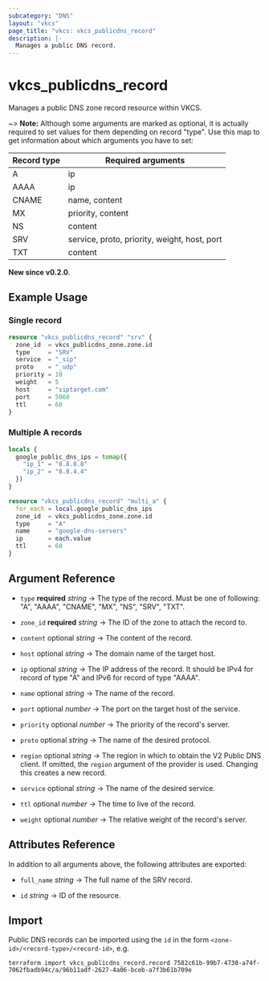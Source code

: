 ```yaml
---
subcategory: "DNS"
layout: "vkcs"
page_title: "vkcs: vkcs_publicdns_record"
description: |-
  Manages a public DNS record.
---
```


# vkcs_publicdns_record

Manages a public DNS zone record resource within VKCS.

~> **Note:** Although some arguments are marked as optional, it is actually required to set values for them depending on record \"type\". Use this map to get information about which arguments you have to set:

| Record type | Required arguments |
| ----------- | ------------------ |
| A | ip |
| AAAA | ip |
| CNAME | name, content |
| MX | priority, content |
| NS | content |
| SRV | service, proto, priority, weight, host, port |
| TXT | content |




**New since v0.2.0**.

## Example Usage
### Single record
```terraform
resource "vkcs_publicdns_record" "srv" {
  zone_id  = vkcs_publicdns_zone.zone.id
  type     = "SRV"
  service  = "_sip"
  proto    = "_udp"
  priority = 10
  weight   = 5
  host     = "siptarget.com"
  port     = 5060
  ttl      = 60
}
```

### Multiple A records
```terraform
locals {
  google_public_dns_ips = tomap({
    "ip_1" = "8.8.8.8"
    "ip_2" = "8.8.4.4"
  })
}

resource "vkcs_publicdns_record" "multi_a" {
  for_each = local.google_public_dns_ips
  zone_id  = vkcs_publicdns_zone.zone.id
  type     = "A"
  name     = "google-dns-servers"
  ip       = each.value
  ttl      = 60
}
```

## Argument Reference
- `type` **required** *string* &rarr;  The type of the record. Must be one of following: "A", "AAAA", "CNAME", "MX", "NS", "SRV", "TXT".

- `zone_id` **required** *string* &rarr;  The ID of the zone to attach the record to.

- `content` optional *string* &rarr;  The content of the record.

- `host` optional *string* &rarr;  The domain name of the target host.

- `ip` optional *string* &rarr;  The IP address of the record. It should be IPv4 for record of type "A" and IPv6 for record of type "AAAA".

- `name` optional *string* &rarr;  The name of the record.

- `port` optional *number* &rarr;  The port on the target host of the service.

- `priority` optional *number* &rarr;  The priority of the record's server.

- `proto` optional *string* &rarr;  The name of the desired protocol.

- `region` optional *string* &rarr;  The region in which to obtain the V2 Public DNS client. If omitted, the `region` argument of the provider is used. Changing this creates a new record.

- `service` optional *string* &rarr;  The name of the desired service.

- `ttl` optional *number* &rarr;  The time to live of the record.

- `weight` optional *number* &rarr;  The relative weight of the record's server.


## Attributes Reference
In addition to all arguments above, the following attributes are exported:
- `full_name` *string* &rarr;  The full name of the SRV record.

- `id` *string* &rarr;  ID of the resource.


## Import

Public DNS records can be imported using the `id` in the form `<zone-id>/<record-type>/<record-id>`, e.g.

```shell
terraform import vkcs_publicdns_record.record 7582c61b-99b7-4730-a74f-7062fbadb94c/a/96b11adf-2627-4a06-bceb-a7f3b61b709e
```
